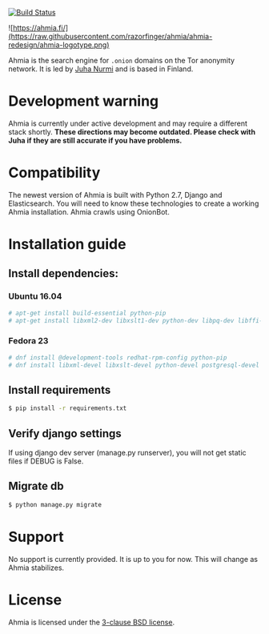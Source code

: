 [![Build Status](https://travis-ci.org/iriahi/ahmia-site.svg?branch=master)](https://travis-ci.org/iriahi/ahmia-site)

![https://ahmia.fi/](https://raw.githubusercontent.com/razorfinger/ahmia/ahmia-redesign/ahmia-logotype.png)

Ahmia is the search engine for `.onion` domains on the Tor anonymity
network. It is led by [Juha Nurmi](//github.com/juhanurmi) and is based
in Finland.

# Development warning

Ahmia is currently under active development and may require a different
stack shortly. **These directions may become outdated. Please check with
Juha if they are still accurate if you have problems.**


# Compatibility

The newest version of Ahmia is built with Python 2.7, Django and
Elasticsearch. You will need to know these technologies to create a
working Ahmia installation. Ahmia crawls using OnionBot.


# Installation guide

## Install dependencies:

### Ubuntu 16.04
```sh
# apt-get install build-essential python-pip
# apt-get install libxml2-dev libxslt1-dev python-dev libpq-dev libffi-dev libssl-dev
```

### Fedora 23
```sh
# dnf install @development-tools redhat-rpm-config python-pip
# dnf install libxml-devel libxslt-devel python-devel postgresql-devel libffi-devel openssl-devel
```

## Install requirements

```sh
$ pip install -r requirements.txt
```

## Verify django settings
If using django dev server (manage.py runserver), you will not get static files if DEBUG is False.

## Migrate db
```sh
$ python manage.py migrate
```

# Support

No support is currently provided. It is up to you for now. This will
change as Ahmia stabilizes.


# License

Ahmia is licensed under the [3-clause BSD
license](https://en.wikipedia.org/wiki/BSD_licenses#3-clause_license_.28.22Revised_BSD_License.22.2C_.22New_BSD_License.22.2C_or_.22Modified_BSD_License.22.29).
